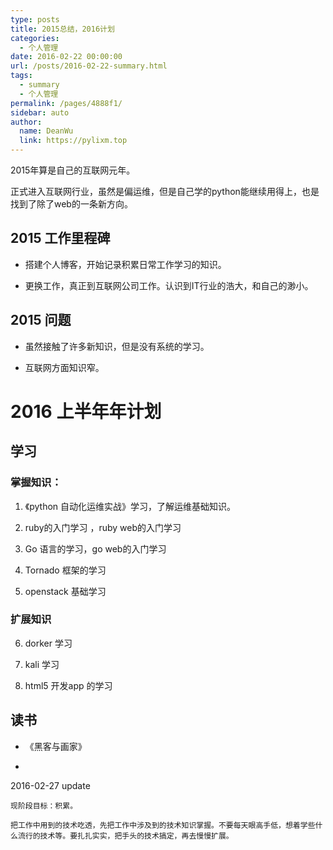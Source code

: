 ```yaml
---
type: posts
title: 2015总结，2016计划
categories: 
  - 个人管理
date: 2016-02-22 00:00:00
url: /posts/2016-02-22-summary.html
tags: 
  - summary
  - 个人管理
permalink: /pages/4888f1/
sidebar: auto
author: 
  name: DeanWu
  link: https://pylixm.top
---
```


2015年算是自己的互联网元年。

正式进入互联网行业，虽然是偏运维，但是自己学的python能继续用得上，也是找到了除了web的一条新方向。
<!-- more -->
## 2015 工作里程碑

- 搭建个人博客，开始记录积累日常工作学习的知识。

- 更换工作，真正到互联网公司工作。认识到IT行业的浩大，和自己的渺小。

## 2015 问题

- 虽然接触了许多新知识，但是没有系统的学习。

- 互联网方面知识窄。


# 2016 上半年年计划

## 学习

### 掌握知识：

1. 《python 自动化运维实战》学习，了解运维基础知识。

2. ruby的入门学习 ，ruby web的入门学习 

3. Go 语言的学习，go web的入门学习

4. Tornado 框架的学习 

5. openstack 基础学习 

### 扩展知识

6. dorker 学习

7. kali 学习

8. html5 开发app 的学习

## 读书

- 《黑客与画家》

- 

2016-02-27 update 

    现阶段目标：积累。
    
    把工作中用到的技术吃透，先把工作中涉及到的技术知识掌握。不要每天眼高手低，想着学些什么流行的技术等。要扎扎实实，把手头的技术搞定，再去慢慢扩展。
    

